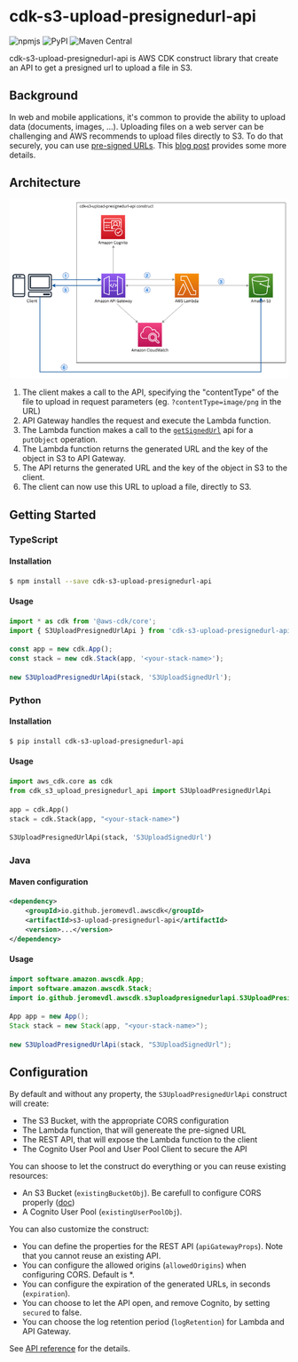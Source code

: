# cdk-s3-upload-presignedurl-api

![npmjs](https://img.shields.io/npm/v/cdk-s3-upload-presignedurl-api?color=red) ![PyPI](https://img.shields.io/pypi/v/cdk-s3-upload-presignedurl-api?color=yellow) ![Maven Central](https://img.shields.io/maven-central/v/io.github.jeromevdl.awscdk/s3-upload-presignedurl-api?color=blue)

cdk-s3-upload-presignedurl-api is AWS CDK construct library that create an API to get a presigned url to upload a file in S3.

## Background

In web and mobile applications, it's common to provide the ability to upload data (documents, images, ...). Uploading files on a web server can be challenging and AWS recommends to upload files directly to S3. To do that securely, you can use [pre-signed URLs](https://docs.aws.amazon.com/AmazonS3/latest/userguide/PresignedUrlUploadObject.html). This [blog post](https://aws.amazon.com/blogs/compute/uploading-to-amazon-s3-directly-from-a-web-or-mobile-application/) provides some more details.

## Architecture

![Architecture](images/architecture.png)

1. The client makes a call to the API, specifying the "contentType" of the file to upload in request parameters (eg. `?contentType=image/png` in the URL)
2. API Gateway handles the request and execute the Lambda function.
3. The Lambda function makes a call to the [`getSignedUrl`](https://docs.aws.amazon.com/AWSJavaScriptSDK/latest/AWS/S3.html) api for a `putObject` operation.
4. The Lambda function returns the generated URL and the key of the object in S3 to API Gateway.
5. The API returns the generated URL and the key of the object in S3 to the client.
6. The client can now use this URL to upload a file, directly to S3.


## Getting Started

### TypeScript

#### Installation

```sh
$ npm install --save cdk-s3-upload-presignedurl-api
```

#### Usage

```ts
import * as cdk from '@aws-cdk/core';
import { S3UploadPresignedUrlApi } from 'cdk-s3-upload-presignedurl-api';

const app = new cdk.App();
const stack = new cdk.Stack(app, '<your-stack-name>');

new S3UploadPresignedUrlApi(stack, 'S3UploadSignedUrl');
```

### Python

#### Installation

```sh
$ pip install cdk-s3-upload-presignedurl-api
```

#### Usage

```py
import aws_cdk.core as cdk
from cdk_s3_upload_presignedurl_api import S3UploadPresignedUrlApi

app = cdk.App()
stack = cdk.Stack(app, "<your-stack-name>")

S3UploadPresignedUrlApi(stack, 'S3UploadSignedUrl')
```

### Java

#### Maven configuration

```xml
<dependency>
    <groupId>io.github.jeromevdl.awscdk</groupId>
    <artifactId>s3-upload-presignedurl-api</artifactId>
    <version>...</version>
</dependency>
```

#### Usage

```java
import software.amazon.awscdk.App;
import software.amazon.awscdk.Stack;
import io.github.jeromevdl.awscdk.s3uploadpresignedurlapi.S3UploadPresignedUrlApi;

App app = new App();
Stack stack = new Stack(app, "<your-stack-name>");

new S3UploadPresignedUrlApi(stack, "S3UploadSignedUrl");
```

## Configuration

By default and without any property, the `S3UploadPresignedUrlApi` construct will create:
- The S3 Bucket, with the appropriate CORS configuration
- The Lambda function, that will genereate the pre-signed URL
- The REST API, that will expose the Lambda function to the client
- The Cognito User Pool and User Pool Client to secure the API

You can shoose to let the construct do everything or you can reuse existing resources:
- An S3 Bucket (`existingBucketObj`). Be carefull to configure CORS properly ([doc](https://docs.aws.amazon.com/AmazonS3/latest/userguide/cors.html))
- A Cognito User Pool (`existingUserPoolObj`).

You can also customize the construct:
- You can define the properties for the REST API (`apiGatewayProps`). Note that you cannot reuse an existing API.
- You can configure the allowed origins (`allowedOrigins`) when configuring CORS. Default is *.
- You can configure the expiration of the generated URLs, in seconds (`expiration`).
- You can choose to let the API open, and remove Cognito, by setting `secured` to false.
- You can choose the log retention period (`logRetention`) for Lambda and API Gateway.

See [API reference](https://github.com/jeromevdl/cdk-s3-upload-presignedurl-api/blob/main/API.md#is3uploadsignedurlapiprops-) for the details.